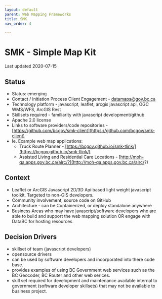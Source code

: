 ```yaml
---
layout: default
parent: Web Mapping Frameworks
title: SMK
nav_order: 4

---
```


# SMK - Simple Map Kit 

Last updated 2020-07-15

## Status

* Status: emerging
* Contact / Initiation Process	Client Engagement -  [datamaps@gov.bc.ca](mailto:datamaps@gov.bc.ca)
* Technology platform - javascript, leaflet, arcgis javascript api, OGC WMS/WFS, ArcGIS Rest
* Skillsets required - familiarity with javascript development/github
* Apache 2.0 license
* Links to software providers/code repositories - [https://github.com/bcgov/smk-client](https://github.com/bcgov/smk-client)
* Ie. Example web map applications:  
  - Truck Route Planner - [https://bcgov.github.io/smk-tlink/](https://bcgov.github.io/smk-tlink/)
  - Assisted Living and Residential Care Locations - [http://moh-qa.apps.gov.bc.ca/alrc/?](http://moh-qa.apps.gov.bc.ca/alrc/?)

## Context

* Leaflet or ArcGIS Javascript 2D/3D Api based light weight javascript toolkit. Targeted to non-GIS developers.
* Community involvement, source code on GitHub
* Architecture - can be Containerized, or deploy standalone anywhere
* Business Areas who may have javascript/software developers who are able to build and support the web mapping solution OR engage with DataBC for hosting resources.

## Decision Drivers

* skillset of team (javascript developers)
* opensource drivers
* can be used by software developers and incorporated into there code base.
* provides examples of using BC Government web services such as the BC Geocoder, BC Router and other web serices.
* skill set required for development and maintenance available internal to government (software developer skillsets) that may not be available to business project.


